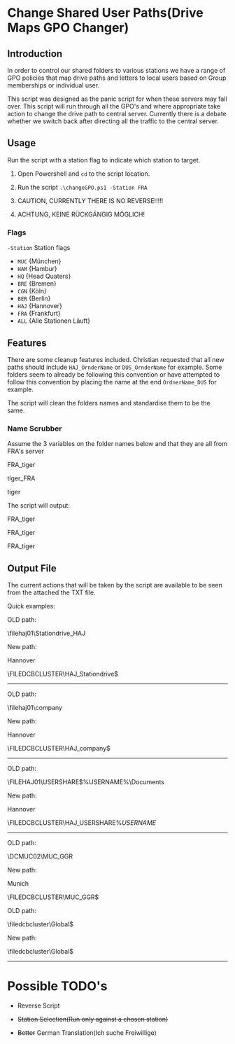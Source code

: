 
# Change Shared User Paths(Drive Maps GPO Changer)

## Introduction

In order to control our shared folders to various stations we have a range of GPO policies that map drive paths and letters to local users based on Group memberships or individual user.

This script was designed as the panic script for when these servers may fall over. This script will run through all the GPO's and where appropriate take action to change the drive path to central server. Currently there is a debate whether we switch back after directing all the traffic to the central server.

  

## Usage

Run the script with a station flag to indicate which station to target. 

1. Open Powershell and `cd` to the script location.

2. Run the script `.\changeGPO.ps1 -Station FRA`

3. CAUTION, CURRENTLY THERE IS NO REVERSE!!!!!

4. ACHTUNG, KEINE RÜCKGÄNGIG MÖGLICH!

### Flags
`-Station` Station flags

 - `MUC` {München}
 - `HAM` {Hambur}
 - `HQ`   {Head Quaters}
 - `BRE` {Bremen}
 - `CGN` {Köln}
 - `BER` {Berlin}
 - `HAJ` {Hannover}
 - `FRA` {Frankfurt}
 - `ALL` {Alle Stationen Läuft}

  

## Features

There are some cleanup features included. Christian requested that all new paths should include `HAJ_OrnderName` or `DUS_OrnderName` for example. Some folders seem to already be following this convention or have attempted to follow this convention by placing the name at the end `OrdnerName_DUS` for example.

The script will clean the folders names and standardise them to be the same.

### Name Scrubber

Assume the 3 variables on the folder names below and that they are all from FRA's server

  

FRA_tiger

tiger_FRA

tiger

The script will output:

  

FRA_tiger

FRA_tiger

FRA_tiger

  

## Output File

The current actions that will be taken by the script are available to be seen from the attached the TXT file.

  

Quick examples:

  

OLD path:

\\filehaj01\Stationdrive_HAJ

New path:

Hannover

\\FILEDCBCLUSTER\HAJ_Stationdrive$

*************************

OLD path:

\\filehaj01\company

New path:

Hannover

\\FILEDCBCLUSTER\HAJ_company$

*************************

OLD path:

\\FILEHAJ01\USERSHARE$\%USERNAME%\Documents

New path:

Hannover

\\FILEDCBCLUSTER\HAJ_USERSHARE$\%USERNAME%\Documents$

*************************

OLD path:

\\DCMUC02\MUC_GGR

New path:

Munich

\\FILEDCBCLUSTER\MUC_GGR$

OLD path:

\\filedcbcluster\Global$

New path:

\\filedcbcluster\Global$

*************************

  

# Possible TODO's

- Reverse Script

- ~~Station Selection(Run only against a chosen station)~~

- ~~Better~~ German Translation(Ich suche Freiwillige)
